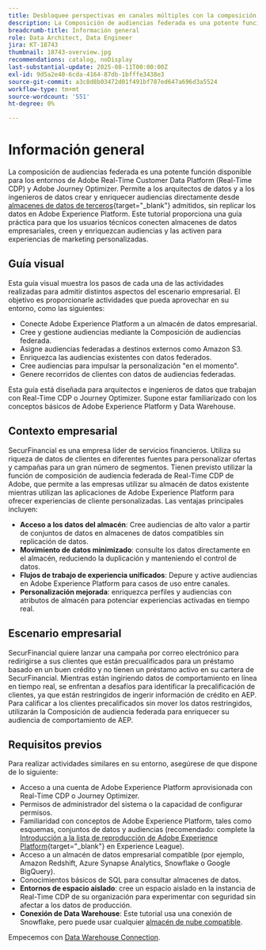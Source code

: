 ```yaml
---
title: Desbloquee perspectivas en canales múltiples con la composición de audiencias federada
description: La Composición de audiencias federada es una potente función que permite a los arquitectos e ingenieros de datos crear y enriquecer audiencias directamente desde almacenes de datos de terceros.
breadcrumb-title: Información general
role: Data Architect, Data Engineer
jira: KT-18743
thumbnail: 18743-overview.jpg
recommendations: catalog, noDisplay
last-substantial-update: 2025-08-11T00:00:00Z
exl-id: 9d5a2e40-6cda-4164-87db-1bfffe3438e3
source-git-commit: a3c8d8b03472d01f491bf787ed647a696d3a5524
workflow-type: tm+mt
source-wordcount: '551'
ht-degree: 0%

---
```


# Información general

La composición de audiencias federada es una potente función disponible para los entornos de Adobe Real-Time Customer Data Platform (Real-Time CDP) y Adobe Journey Optimizer. Permite a los arquitectos de datos y a los ingenieros de datos crear y enriquecer audiencias directamente desde [almacenes de datos de terceros](https://experienceleague.adobe.com/en/docs/federated-audience-composition/using/start/access-prerequisites){target="_blank"} admitidos, sin replicar los datos en Adobe Experience Platform. Este tutorial proporciona una guía práctica para que los usuarios técnicos conecten almacenes de datos empresariales, creen y enriquezcan audiencias y las activen para experiencias de marketing personalizadas.

## Guía visual

Esta guía visual muestra los pasos de cada una de las actividades realizadas para admitir distintos aspectos del escenario empresarial. El objetivo es proporcionarle actividades que pueda aprovechar en su entorno, como las siguientes:

- Conecte Adobe Experience Platform a un almacén de datos empresarial.
- Cree y gestione audiencias mediante la Composición de audiencias federada.
- Asigne audiencias federadas a destinos externos como Amazon S3.
- Enriquezca las audiencias existentes con datos federados.
- Cree audiencias para impulsar la personalización &quot;en el momento&quot;.
- Genere recorridos de clientes con datos de audiencias federadas.

Esta guía está diseñada para arquitectos e ingenieros de datos que trabajan con Real-Time CDP o Journey Optimizer. Supone estar familiarizado con los conceptos básicos de Adobe Experience Platform y Data Warehouse.

## Contexto empresarial

SecurFinancial es una empresa líder de servicios financieros. Utiliza su riqueza de datos de clientes en diferentes fuentes para personalizar ofertas y campañas para un gran número de segmentos. Tienen previsto utilizar la función de composición de audiencia federada de Real-Time CDP de Adobe, que permite a las empresas utilizar su almacén de datos existente mientras utilizan las aplicaciones de Adobe Experience Platform para ofrecer experiencias de cliente personalizadas. Las ventajas principales incluyen:

- **Acceso a los datos del almacén**: Cree audiencias de alto valor a partir de conjuntos de datos en almacenes de datos compatibles sin replicación de datos.
- **Movimiento de datos minimizado**: consulte los datos directamente en el almacén, reduciendo la duplicación y manteniendo el control de datos.
- **Flujos de trabajo de experiencia unificados**: Depure y active audiencias en Adobe Experience Platform para casos de uso entre canales.
- **Personalización mejorada**: enriquezca perfiles y audiencias con atributos de almacén para potenciar experiencias activadas en tiempo real.

## Escenario empresarial

SecurFinancial quiere lanzar una campaña por correo electrónico para redirigirse a sus clientes que están precualificados para un préstamo basado en un buen crédito y no tienen un préstamo activo en su cartera de SecurFinancial. Mientras están ingiriendo datos de comportamiento en línea en tiempo real, se enfrentan a desafíos para identificar la precalificación de clientes, ya que están restringidos de ingerir información de crédito en AEP. Para calificar a los clientes precalificados sin mover los datos restringidos, utilizarán la Composición de audiencia federada para enriquecer su audiencia de comportamiento de AEP.

## Requisitos previos

Para realizar actividades similares en su entorno, asegúrese de que dispone de lo siguiente:

- Acceso a una cuenta de Adobe Experience Platform aprovisionada con Real-Time CDP o Journey Optimizer.
- Permisos de administrador del sistema o la capacidad de configurar permisos.
- Familiaridad con conceptos de Adobe Experience Platform, tales como esquemas, conjuntos de datos y audiencias (recomendado: complete la [Introducción a la lista de reproducción de Adobe Experience Platform](https://experienceleague.adobe.com/en/playlists/experience-platform-introduction?lang=en){target="_blank"} en Experience League).
- Acceso a un almacén de datos empresarial compatible (por ejemplo, Amazon Redshift, Azure Synapse Analytics, Snowflake o Google BigQuery).
- Conocimientos básicos de SQL para consultar almacenes de datos.
- **Entornos de espacio aislado**: cree un espacio aislado en la instancia de Real-Time CDP de su organización para experimentar con seguridad sin afectar a los datos de producción.
- **Conexión de Data Warehouse**: Este tutorial usa una conexión de Snowflake, pero puede usar cualquier [almacén de nube compatible](https://experienceleague.adobe.com/en/docs/federated-audience-composition/using/start/access-prerequisites).

Empecemos con [Data Warehouse Connection](data-warehouse-connection.md).
